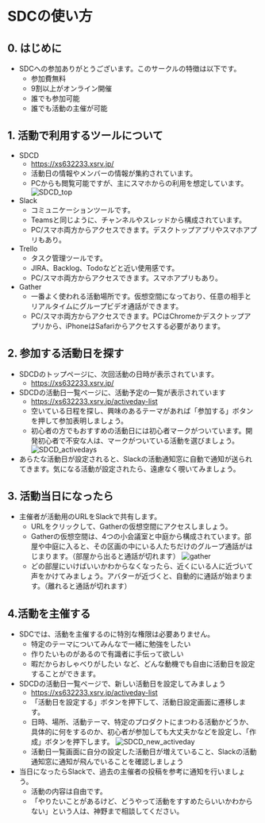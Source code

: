 # SDCの使い方
## 0. はじめに
* SDCへの参加ありがとうございます。このサークルの特徴は以下です。
    * 参加費無料
    * 9割以上がオンライン開催
    * 誰でも参加可能
    * 誰でも活動の主催が可能

## 1. 活動で利用するツールについて
* SDCD
    * https://xs632233.xsrv.jp/
    * 活動日の情報やメンバーの情報が集約されています。
    * PCからも閲覧可能ですが、主にスマホからの利用を想定しています。
    ![SDCD_top](/images/SDCD_top.jpg)
* Slack
    * コミュニケーションツールです。
    * Teamsと同じように、チャンネルやスレッドから構成されています。
    * PC/スマホ両方からアクセスできます。デスクトップアプリやスマホアプリもあり。
* Trello
    * タスク管理ツールです。
    * JIRA、Backlog、Todoなどと近い使用感です。
    * PC/スマホ両方からアクセスできます。スマホアプリもあり。
* Gather
    * 一番よく使われる活動場所です。仮想空間になっており、任意の相手とリアルタイムにグループビデオ通話ができます。
    * PC/スマホ両方からアクセスできます。PCはChromeかデスクトップアプリから、iPhoneはSafariからアクセスする必要があります。
## 2. 参加する活動日を探す
* SDCDのトップページに、次回活動の日時が表示されています。
    * https://xs632233.xsrv.jp/
* SDCDの活動日一覧ページに、活動予定の一覧が表示されています
    * https://xs632233.xsrv.jp/activeday-list
    * 空いている日程を探し、興味のあるテーマがあれば「参加する」ボタンを押して参加表明しましょう。
    * 初心者の方でもおすすめの活動日には初心者マークがついています。開発初心者で不安な人は、マークがついている活動を選びましょう。
    ![SDCD_activedays](/images/SDCD_activedays.jpg)
* あらたな活動日が設定されると、Slackの活動通知窓に自動で通知が送られてきます。気になる活動が設定されたら、遠慮なく覗いてみましょう。

## 3. 活動当日になったら
* 主催者が活動用のURLをSlackで共有します。
    * URLをクリックして、Gatherの仮想空間にアクセスしましょう。 
    * Gatherの仮想空間は、4つの小会議室と中庭から構成されています。部屋や中庭に入ると、その区画の中にいる人たちだけのグループ通話がはじまります。（部屋から出ると通話が切れます）
    ![gather](/images/gather.jpg)
    * どの部屋にいけばいいかわからなくなったら、近くにいる人に近づいて声をかけてみましょう。アバターが近づくと、自動的に通話が始まります。（離れると通話が切れます）

## 4.活動を主催する
* SDCでは、活動を主催するのに特別な権限は必要ありません。
    * 特定のテーマについてみんなで一緒に勉強をしたい
    * 作りたいものがあるので有識者に手伝って欲しい
    * 暇だからおしゃべりがしたい
    など、どんな動機でも自由に活動日を設定することができます。
* SDCDの活動日一覧ページで、新しい活動日を設定してみましょう
    * https://xs632233.xsrv.jp/activeday-list
    * 「活動日を設定する」ボタンを押下して、活動日設定画面に遷移します。
    * 日時、場所、活動テーマ、特定のプロダクトにまつわる活動かどうか、具体的に何をするのか、初心者が参加しても大丈夫かなどを設定し、「作成」ボタンを押下します。
    ![SDCD_new_activeday](/images/SDCD_new_activeday.jpg)
    * 活動日一覧画面に自分の設定した活動日が増えていること、Slackの活動通知窓に通知が飛んでいることを確認しましょう
* 当日になったらSlackで、過去の主催者の投稿を参考に通知を行いましょう。
    * 活動の内容は自由です。
    * 「やりたいことがあるけど、どうやって活動をすすめたらいいかわからない」という人は、神野まで相談してください。